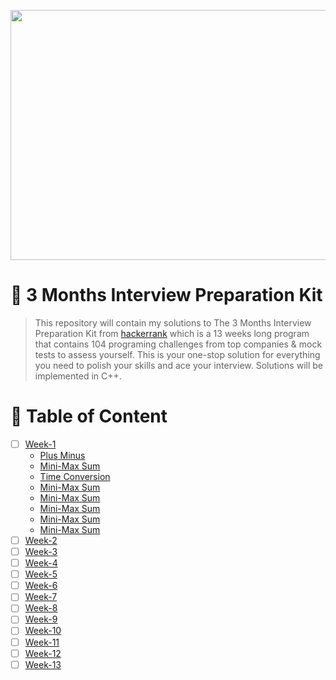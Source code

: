 <p align="center">
  <img width="600" height="400" src="https://user-images.githubusercontent.com/64151841/175782966-1392abe2-98ae-4021-8677-e477186539c9.png">
</p>

# 🎯 3 Months Interview Preparation Kit 
> This repository will contain my solutions to The 3 Months Interview Preparation Kit from [hackerrank](https://www.hackerrank.com/interview/preparation-kits/three-month-preparation-kit/three-month-week-one/challenges) which is a 13 weeks long program that contains 104 programing challenges from top companies & mock tests to assess yourself. This is your one-stop solution for everything you need to polish your skills and ace your interview. Solutions will be implemented in C++.

# 📝 Table of Content
- [ ] [Week-1](/week1)
  <br>
  * [Plus Minus](/week1/1_Plus_Minus.cpp) 
  * [Mini-Max Sum](/week1/2_Mini-Max_Sum.cpp)
  * [Time Conversion](/week1/3_Time_Conversion.cpp)
  * [Mini-Max Sum](/week1/4_Breaking_the_Records.cpp)
  * [Mini-Max Sum](/week1/5_Camel_Case_4.cpp)
  * [Mini-Max Sum](/week1/6_Divisible_Sum_Pairs.cpp)
  * [Mini-Max Sum](/week1/7_Sparse_Arrays.cpp)
  * [Mini-Max Sum](/week1/8_Mock_Test_1.cpp)
- [ ] [Week-2](/week2)
- [ ] [Week-3](/week3)
- [ ] [Week-4](/week4)
- [ ] [Week-5](/week5)
- [ ] [Week-6](/week6)
- [ ] [Week-7](/week7)
- [ ] [Week-8](/week8)
- [ ] [Week-9](/week9)
- [ ] [Week-10](/week9)
- [ ] [Week-11](/week10)
- [ ] [Week-12](/week11)
- [ ] [Week-13](/week13)
